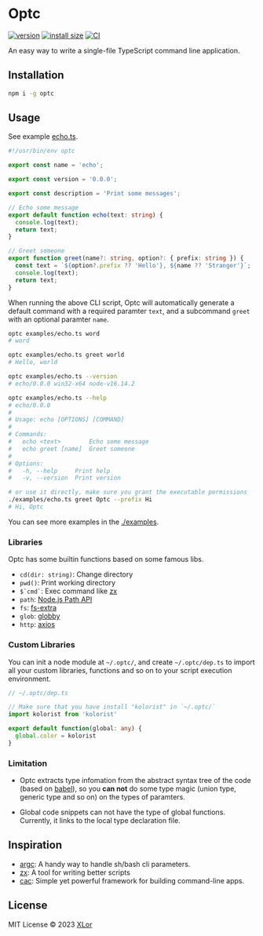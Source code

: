 # Optc

[![version](https://img.shields.io/npm/v/optc?color=rgb%2850%2C203%2C86%29&label=Optc)](https://www.npmjs.com/package/optc) [![install size](https://packagephobia.com/badge?p=optc)](https://packagephobia.com/result?p=optc) [![CI](https://github.com/yjl9903/Optc/actions/workflows/ci.yml/badge.svg)](https://github.com/yjl9903/Optc/actions/workflows/ci.yml)

An easy way to write a single-file TypeScript command line application.

## Installation

```bash
npm i -g optc
```

## Usage

See example [echo.ts](./examples/echo.ts).

```ts
#!/usr/bin/env optc

export const name = 'echo';

export const version = '0.0.0';

export const description = 'Print some messages';

// Echo some message
export default function echo(text: string) {
  console.log(text);
  return text;
}

// Greet someone
export function greet(name?: string, option?: { prefix: string }) {
  const text = `${option?.prefix ?? 'Hello'}, ${name ?? 'Stranger'}`;
  console.log(text);
  return text;
}
```

When running the above CLI script, Optc will automatically generate a default command with a required paramter `text`, and a subcommand `greet` with an optional paramter `name`.

```bash
optc examples/echo.ts word
# word

optc examples/echo.ts greet world
# Hello, world

optc examples/echo.ts --version
# echo/0.0.0 win32-x64 node-v16.14.2

optc examples/echo.ts --help
# echo/0.0.0
# 
# Usage: echo [OPTIONS] [COMMAND]
# 
# Commands:
#   echo <text>        Echo some message
#   echo greet [name]  Greet someone
# 
# Options:
#   -h, --help     Print help
#   -v, --version  Print version

# or use it directly, make sure you grant the executable permissions
./examples/echo.ts greet Optc --prefix Hi
# Hi, Optc
```

You can see more examples in the [./examples](./examples).

### Libraries

Optc has some builtin functions based on some famous libs.

+ `cd(dir: string)`: Change directory
+ `pwd()`: Print working directory
+ `` $`cmd` ``: Exec command like [zx](https://github.com/google/zx)
+ `path`: [Node.js Path API](https://nodejs.org/api/path.html)
+ `fs`: [fs-extra](https://www.npmjs.com/package/fs-extra)
+ `glob`: [globby](https://www.npmjs.com/package/globby)
+ `http`: [axios](https://www.npmjs.com/package/axios)

### Custom Libraries

You can init a node module at `~/.optc/`, and create `~/.optc/dep.ts` to import all your custom libraries, functions and so on to your script execution environment.

```ts
// ~/.optc/dep.ts

// Make sure that you have install "kolorist" in `~/.optc/`
import kolorist from 'kolorist'

export default function(global: any) {
  global.color = kolorist
}
```

### Limitation

+ Optc extracts type infomation from the abstract syntax tree of the code (based on [babel](https://babeljs.io/)), so you **can not** do some type magic (union type, generic type and so on) on the types of paramters.

+ Global code snippets can not have the type of global functions. Currently, it links to the local type declaration file.

## Inspiration

+ [argc](https://github.com/sigoden/argc): A handy way to handle sh/bash cli parameters.
+ [zx](https://github.com/google/zx): A tool for writing better scripts
+ [cac](https://github.com/cacjs/cac): Simple yet powerful framework for building command-line apps.

## License

MIT License © 2023 [XLor](https://github.com/yjl9903)
